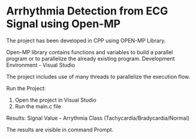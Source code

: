 # Arrhythmia Detection from ECG Signal using Open-MP

The project has been developed in CPP using OPEN-MP Library.

Open-MP library contains functions and variables to build a parallel program or to parallelize the already existing program.
Development Environment - Visual Studio

The project includes use of many threads to parallelize the execution flow.

Run the Project:
1. Open the project in Visual Studio
2. Run the main.c file

Results:
Signal Value - Arrythmia Class (Tachycardia/Bradycardia/Normal)

The results are visible in command Prompt.

